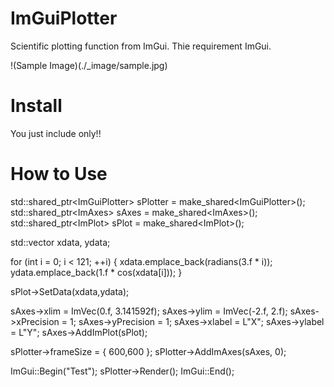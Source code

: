 # ImGuiPlotter
Scientific plotting function from ImGui. Thie requirement ImGui.

!(Sample Image)(./_image/sample.jpg)

# Install
You just include <ImGuiPlotter> only!!

# How to Use

std::shared_ptr<ImGuiPlotter<float>> sPlotter = make_shared<ImGuiPlotter<float>>();
std::shared_ptr<ImAxes<float>> sAxes = make_shared<ImAxes<float>>();
std::shared_ptr<ImPlot<float>> sPlot = make_shared<ImPlot<float>>();
  
std::vector<float> xdata, ydata;

for (int i = 0; i < 121; ++i) {
	xdata.emplace_back(radians(3.f * i));
	ydata.emplace_back(1.f * cos(xdata[i]));
}

sPlot->SetData(xdata,ydata);

sAxes->xlim = ImVec(0.f, 3.141592f);
sAxes->ylim = ImVec(-2.f, 2.f);
sAxes->xPrecision = 1;
sAxes->yPrecision = 1;
sAxes->xlabel = L"X";
sAxes->ylabel = L"Y";
sAxes->AddImPlot(sPlot);

sPlotter->frameSize = { 600,600 };
sPlotter->AddImAxes(sAxes, 0);

ImGui::Begin("Test");
sPlotter->Render();
ImGui::End();
